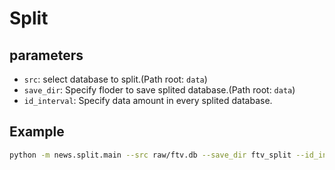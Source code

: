 # Split

## parameters

- `src`: select database to split.(Path root: `data`)
- `save_dir`: Specify floder to save splited database.(Path root: `data`)
- `id_interval`: Specify data amount in every splited database.

## Example

```sh
python -m news.split.main --src raw/ftv.db --save_dir ftv_split --id_interval 50
```
